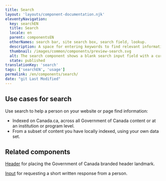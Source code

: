 ```yaml
---
title: Search
layout: 'layouts/component-documentation.njk'
eleventyNavigation:
  key: searchEN
  title: Search
  locale: en
  parent: componentsEN
  otherNames: search bar, site search box, search field, lookup.
  description: A space for entering keywords to find relevant information.
  thumbnail: /images/common/components/preview-search.svg
  alt: The search component shows a blank search input field with a cursor in it. At the end of the input field is a dark blue rectangle representing a button with a search icon in it.
  state: published
translationKey: 'search'
tags: ['searchEN', 'usage']
permalink: /en/components/search/
date: "git Last Modified"
---
```


## Use cases for search

Use search to help a person on your website or page find information:

- Indexed on Canada.ca, across all Government of Canada content or at an institution or program level.
- From a subset of content you have locally indexed, using your own data set.

<article class="bg-full-width bg-primary text-light pt-500 pb-400 my-500">
  <h2 class="mt-0 mb-400">Related components</h2>

  <a href="{{ links.header }}" class="link-light">Header</a> for placing the Government of Canada branded header landmark.

<a href="{{ links.input }}" class="link-light">Input</a>  for requesting a short written response from a person.

</article>
